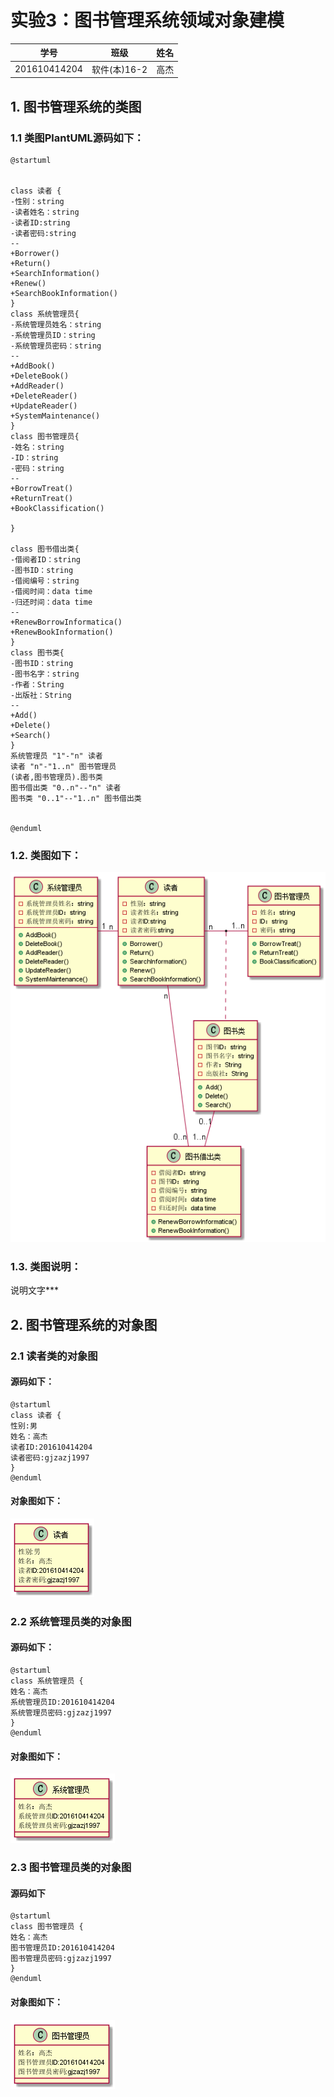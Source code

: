 # 实验3：图书管理系统领域对象建模
|学号|班级|姓名|
|:-------:|:-------------: | :----------:|
|201610414204|软件(本)16-2|高杰|

## 1. 图书管理系统的类图

### 1.1 类图PlantUML源码如下：

``` class
@startuml


class 读者 {
-性别：string
-读者姓名：string
-读者ID:string
-读者密码:string
--
+Borrower()
+Return()
+SearchInformation()
+Renew()
+SearchBookInformation()
}
class 系统管理员{
-系统管理员姓名：string
-系统管理员ID：string
-系统管理员密码：string
--
+AddBook()
+DeleteBook()
+AddReader()
+DeleteReader()
+UpdateReader()
+SystemMaintenance()
}
class 图书管理员{
-姓名：string
-ID：string
-密码：string
--
+BorrowTreat()
+ReturnTreat()
+BookClassification()

}

class 图书借出类{
-借阅者ID：string
-图书ID：string
-借阅编号：string
-借阅时间：data time
-归还时间：data time
--
+RenewBorrowInformatica()
+RenewBookInformation()
}
class 图书类{
-图书ID：string
-图书名字：string
-作者：String
-出版社：String
--
+Add()
+Delete()
+Search()
}
系统管理员 "1"-"n" 读者
读者 "n"-"1..n" 图书管理员
(读者,图书管理员).图书类
图书借出类 "0..n"--"n" 读者
图书类 "0..1"--"1..n" 图书借出类


@enduml
```

### 1.2. 类图如下：
![](./practice3.png)



### 1.3. 类图说明：
说明文字***

## 2. 图书管理系统的对象图
### 2.1 读者类的对象图
#### 源码如下：
``` class
@startuml
class 读者 {
性别:男
姓名：高杰
读者ID:201610414204
读者密码:gjzazj1997
}
@enduml
``` 
#### 对象图如下：
![](./reader.png)

### 2.2 系统管理员类的对象图
#### 源码如下：
``` class
@startuml
class 系统管理员 {
姓名：高杰
系统管理员ID:201610414204
系统管理员密码:gjzazj1997
}
@enduml
``` 
#### 对象图如下：
![class](./administrator.png)
### 2.3 图书管理员类的对象图
#### 源码如下
```class
@startuml
class 图书管理员 {
姓名：高杰
图书管理员ID:201610414204
图书管理员密码:gjzazj1997
}
@enduml
```

#### 对象图如下：
![](./bookadministrator.png)


